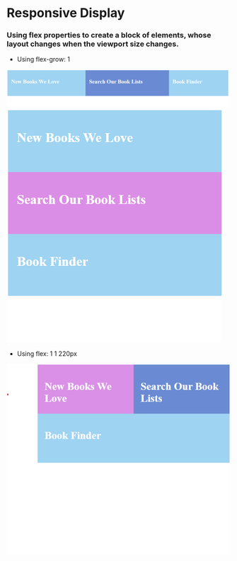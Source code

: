 # Responsive Display

### Using flex properties to create a block of elements, whose layout changes when the viewport size changes.

* Using flex-grow: 1

![reponsiveDisplay](responsiveDisplay.png)
![reponsiveDisplayCollapsed](responsiveDisplayCollapsedFlexGrow1.png)

* Using flex: 1 1 220px

![reponsiveDisplayCollasped2](responsiveDisplayCollapsedFlex11220.png)
